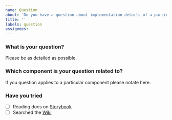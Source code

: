 ```yaml
---
name: Question
about: 'Do you have a question about implementation details of a particular component or the library as a whole'
title: ''
labels: question
assignees:
---
```


### What is your question?

Please be as detailed as possible.

### Which component is your question related to?

If you question applies to a particular component please notate here.

### Have you tried

- [ ] Reading docs on [Storybook](https://digital-ai.github.io/dot-components/?path=/story/introduction--page)
- [ ] Searched the [Wiki](https://github.com/digital-ai/dot-components/wiki)
